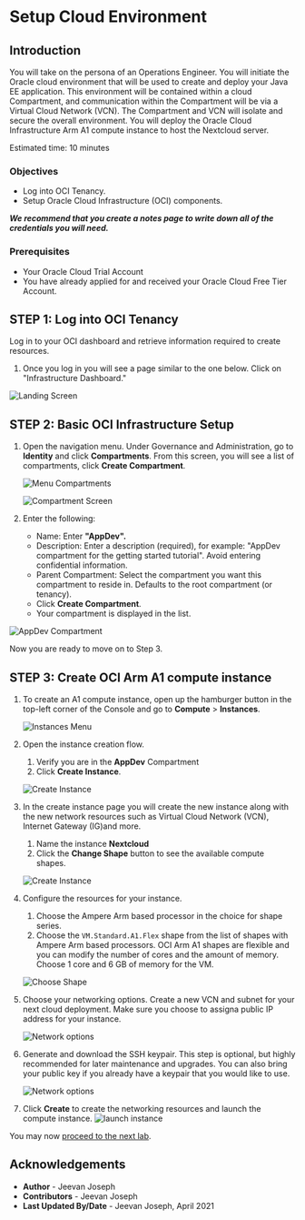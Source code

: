 # Setup Cloud Environment

## Introduction

You will take on the persona of an Operations Engineer. You will initiate the Oracle cloud environment that will be used to create and deploy your Java EE application. This environment will be contained within a cloud Compartment, and communication within the Compartment will be via a Virtual Cloud Network (VCN). The Compartment and VCN will isolate and secure the overall environment. You will deploy the Oracle Cloud Infrastructure Arm A1 compute instance to host the Nextcloud server.

Estimated time: 10 minutes

### Objectives

- Log into OCI Tenancy.
- Setup Oracle Cloud Infrastructure (OCI) components.  

***We recommend that you create a notes page to write down all of the credentials you will need.***

### Prerequisites

- Your Oracle Cloud Trial Account
- You have already applied for and received your Oracle Cloud Free Tier Account.

## **STEP 1:** Log into OCI Tenancy

   Log in to your OCI dashboard and retrieve information required to create resources.

1. Once you log in you will see a page similar to the one below. Click on "Infrastructure Dashboard."

  ![Landing Screen](images/landingScreen2.png " ")

## **STEP 2:** Basic OCI Infrastructure Setup

1. Open the navigation menu. Under Governance and Administration, go to **Identity** and click **Compartments**. From this screen, you will see a list of compartments, click **Create Compartment**.

   ![Menu Compartments](images/OCI-1.png " ")

   ![Compartment Screen](images/compartmentScreen.png " ")

1. Enter the following:
      - Name: Enter **"AppDev".**
      - Description: Enter a description (required), for example: "AppDev compartment for the getting started tutorial". Avoid entering confidential information.
      - Parent Compartment: Select the compartment you want this compartment to reside in. Defaults to the root compartment (or tenancy).
      - Click **Create Compartment**.
      - Your compartment is displayed in the list.

  ![AppDev Compartment](images/compartment-create.png " ")

Now you are ready to move on to Step 3.

## **STEP 3:** Create OCI Arm A1 compute instance

1. To create an A1 compute instance, open up the hamburger button in the top-left corner of the Console and go to **Compute** >   **Instances**.

   ![Instances Menu](images/01_nav_instances.png " ")

1. Open the  instance creation flow.
   1. Verify you are in the **AppDev** Compartment 
   1. Click **Create Instance**.

   ![Create Instance](images/02_create_instance.png " ")

1. In the create instance page you will create the new instance along with the new network resources such as Virtual Cloud Network (VCN), Internet Gateway (IG)and more. 
   1. Name the instance  **Nextcloud** 
   1. Click the **Change Shape** button to see the available compute shapes.

   ![ Create Instance](images/03_create_instance02.png " ")
   
1. Configure the resources for your instance. 
   1. Choose the Ampere Arm based processor in the choice for shape series. 
   1. Choose the `VM.Standard.A1.Flex` shape from the list of shapes with Ampere Arm based processors. OCI Arm A1 shapes are flexible and you can modify the number of cores and the amount of memory. Choose 1 core and 6 GB of memory for the VM.

   ![ Choose Shape](images/04_create_instance03.png " ")
   

1. Choose your networking options. Create a new VCN and subnet for your next cloud deployment. Make sure you choose to assigna public IP address for your instance. 

   ![Network options](images/05_create_instance04.png " ")

1. Generate and download the SSH keypair. This step is optional, but highly recommended for later maintenance and upgrades. You can also bring your public key if you already have a keypair that you would like to use. 

   ![Network options](images/06_create_instance05.png " ")

1. Click **Create** to create the networking resources and launch the compute instance.
   ![launch instance](images/07_create_instance06.png " ")

You may now [proceed to the next lab](#next).

## Acknowledgements

- **Author** - Jeevan Joseph
- **Contributors** -  Jeevan Joseph
- **Last Updated By/Date** - Jeevan Joseph, April 2021
